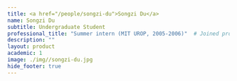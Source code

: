 ```yaml
---
title: <a href="/people/songzi-du">Songzi Du</a>
name: Songzi Du
subtitle: Undergraduate Student
professional_title: "Summer intern (MIT UROP, 2005-2006)"  # Joined professional titles
description: ""
layout: product
academic: 1
image: ./img//songzi-du.jpg
hide_footer: true
---
```

